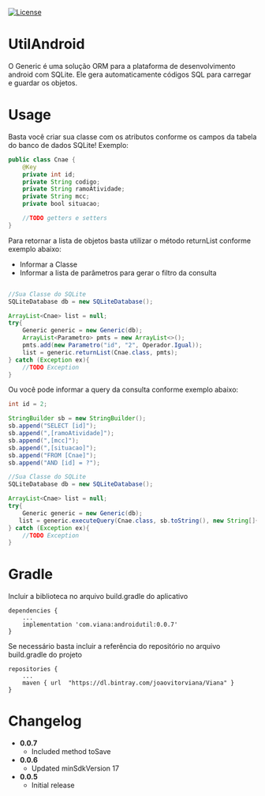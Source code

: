 [![License](https://img.shields.io/badge/License-Apache%202.0-green.svg)](LICENSE)

# UtilAndroid

O Generic é uma solução ORM para a plataforma de desenvolvimento android com SQLite.
Ele gera automaticamente códigos SQL para carregar e guardar os objetos.

# Usage

Basta você criar sua classe com os atributos conforme os campos da tabela do banco de dados SQLite!
Exemplo:

``` java
public class Cnae {
    @Key
    private int id;
    private String codigo;
    private String ramoAtividade;
    private String mcc;
    private bool situacao;

    //TODO getters e setters
}
```
Para retornar a lista de objetos basta utilizar o método returnList conforme exemplo abaixo:
* Informar a Classe
* Informar a lista de parâmetros para gerar o filtro da consulta

``` java

//Sua Classe do SQLite
SQLiteDatabase db = new SQLiteDatabase();

ArrayList<Cnae> list = null;
try{
    Generic generic = new Generic(db);
    ArrayList<Parametro> pmts = new ArrayList<>();
    pmts.add(new Parametro("id", "2", Operador.Igual));
    list = generic.returnList(Cnae.class, pmts);
} catch (Exception ex){
    //TODO Exception
}

```
Ou você pode informar a query da consulta conforme exemplo abaixo:
``` java
int id = 2;

StringBuilder sb = new StringBuilder();
sb.append("SELECT [id]");
sb.append(",[ramoAtividade]");
sb.append(",[mcc]");
sb.append(",[situacao]");
sb.append("FROM [Cnae]");
sb.append("AND [id] = ?");

//Sua Classe do SQLite
SQLiteDatabase db = new SQLiteDatabase();

ArrayList<Cnae> list = null;
try{
    Generic generic = new Generic(db);
   list = generic.executeQuery(Cnae.class, sb.toString(), new String[]{String.valueOf(id)});
} catch (Exception ex){
    //TODO Exception
}

```
# Gradle
Incluir a biblioteca no arquivo build.gradle do aplicativo
```
dependencies {
    ...
    implementation 'com.viana:androidutil:0.0.7'
}
```
Se necessário basta incluir a referência do repositório no arquivo build.gradle do projeto
```
repositories {
    ...
    maven { url  "https://dl.bintray.com/joaovitorviana/Viana" }
}
```
# Changelog
* **0.0.7**
    * Included method toSave
* **0.0.6**
    * Updated minSdkVersion 17
* **0.0.5**
    * Initial release

